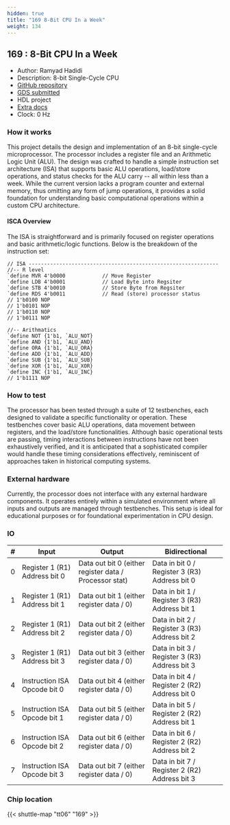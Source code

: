 ```yaml
---
hidden: true
title: "169 8-Bit CPU In a Week"
weight: 134
---
```


## 169 : 8-Bit CPU In a Week

* Author: Ramyad Hadidi
* Description: 8-bit Single-Cycle CPU
* [GitHub repository](https://github.com/ramyadhadidi/tt06-8bit-cpu)
* [GDS submitted](https://github.com/ramyadhadidi/tt06-8bit-cpu/actions/runs/8690510085)
* HDL project
* [Extra docs]()
* Clock: 0 Hz

<!---

This file is used to generate your project datasheet. Please fill in the information below and delete any unused
sections.

You can also include images in this folder and reference them in the markdown. Each image must be less than
512 kb in size, and the combined size of all images must be less than 1 MB.
-->


### How it works

This project details the design and implementation of an 8-bit single-cycle microprocessor. The processor includes a register file and an Arithmetic Logic Unit (ALU). The design was crafted to handle a simple instruction set architecture (ISA) that supports basic ALU operations, load/store operations, and status checks for the ALU carry -- all within less than a week. While the current version lacks a program counter and external memory, thus omitting any form of jump operations, it provides a solid foundation for understanding basic computational operations within a custom CPU architecture.

#### ISCA Overview

The ISA is straightforward and is primarily focused on register operations and basic arithmetic/logic functions. Below is the breakdown of the instruction set:

```
// ISA --------------------------------------------------------------
//-- R level
`define MVR 4'b0000            // Move Register
`define LDB 4'b0001            // Load Byte into Regsiter
`define STB 4'b0010            // Store Byte from Regsiter
`define RDS 4'b0011            // Read (store) processor status
// 1'b0100 NOP
// 1'b0101 NOP
// 1'b0110 NOP
// 1'b0111 NOP

//-- Arithmatics
`define NOT {1'b1, `ALU_NOT}
`define AND {1'b1, `ALU_AND}
`define ORA {1'b1, `ALU_ORA}
`define ADD {1'b1, `ALU_ADD}
`define SUB {1'b1, `ALU_SUB}
`define XOR {1'b1, `ALU_XOR}
`define INC {1'b1, `ALU_INC}
// 1'b1111 NOP
```

### How to test

The processor has been tested through a suite of 12 testbenches, each designed to validate a specific functionality or operation. These testbenches cover basic ALU operations, data movement between registers, and the load/store functionalities. Although basic operational tests are passing, timing interactions between instructions have not been exhaustively verified, and it is anticipated that a sophisticated compiler would handle these timing considerations effectively, reminiscent of approaches taken in historical computing systems.

### External hardware

Currently, the processor does not interface with any external hardware components. It operates entirely within a simulated environment where all inputs and outputs are managed through testbenches. This setup is ideal for educational purposes or for foundational experimentation in CPU design.


### IO

| #             | Input    | Output   | Bidirectional   |
| ------------- | -------- | -------- | --------------- |
| 0 | Register 1 (R1) Address bit 0  | Data out bit 0 (either register data / Processor stat)  | Data in bit 0 / Register 3 (R3) Address bit 0        |
| 1 | Register 1 (R1) Address bit 1  | Data out bit 1 (either register data / 0)  | Data in bit 1 / Register 3 (R3) Address bit 1        |
| 2 | Register 1 (R1) Address bit 2  | Data out bit 2 (either register data / 0)  | Data in bit 2 / Register 3 (R3) Address bit 2        |
| 3 | Register 1 (R1) Address bit 3  | Data out bit 3 (either register data / 0)  | Data in bit 3 / Register 3 (R3) Address bit 3        |
| 4 | Instruction ISA Opcode bit 0  | Data out bit 4 (either register data / 0)  | Data in bit 4 / Register 2 (R2) Address bit 0        |
| 5 | Instruction ISA Opcode bit 1  | Data out bit 5 (either register data / 0)  | Data in bit 5 / Register 2 (R2) Address bit 1        |
| 6 | Instruction ISA Opcode bit 2  | Data out bit 6 (either register data / 0)  | Data in bit 6 / Register 2 (R2) Address bit 2        |
| 7 | Instruction ISA Opcode bit 3  | Data out bit 7 (either register data / 0)  | Data in bit 7 / Register 2 (R2) Address bit 3        |


### Chip location

{{< shuttle-map "tt06" "169" >}}
